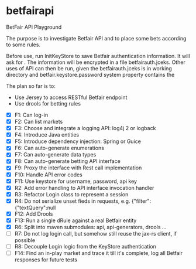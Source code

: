 # betfairapi
BetFair API Playground

The purpose is to investigate Betfair API and to place some bets according to some rules.

Before use, run InitKeyStore to save Betfair authentication information. It will ask for <keystore password> <betfair username> <betfair password> <betfair app key>. The information will be encrypted in a file betfairauth.jceks. Other uses of API can then
be run, given the betfairauth.jceks is in working directory and betfair.keystore.password system property contains the <keystore password> 

The plan so far is to:

 - Use Jersey to access RESTful Betfair endpoint
 - Use drools for betting rules  

- [X] F1: Can log-in
- [X] F2: Can list markets
- [X] F3: Choose and integrate a logging API: log4j 2 or logback
- [X] F4: Introduce Java entities
- [X] F5: Introduce dependency injection: Spring or Guice
- [X] F6: Can auto-generate enumerations
- [X] F7: Can auto-generate data types 
- [X] F8: Can auto-generate betting API interface
- [X] F9: Proxy the interface with Rest call implementation
- [X] F10: Handle API error codes
- [X] F11: Use keystore for username, password, api key
- [X] R2: Add error handling to API interface invocation handler
- [X] R3: Refactor Login class to represent a session
- [X] R4: Do not serialize unset fieds in requests, e.g. {"filter":{"textQuery":null
- [X] F12: Add Drools
- [X] F13: Run a single dRule against a real Betfair entity
- [X] R6: Split into maven submodules: api, api-generators, drools ...
- [ ] R7: Do not log login call, but somehow still reuse the jax-rs client, if possible
- [ ] R8: Decouple Login logic from the KeyStore authentication
- [ ] F14: Find an in-play market and trace it till it's complete, log all Betfair responses for future tests